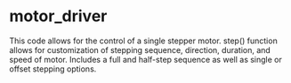 # motor_driver

This code allows for the control of a single stepper motor. step() function allows for customization of stepping sequence, direction, duration, and speed of motor. Includes a full and half-step sequence as well as single or offset stepping options.
